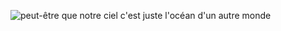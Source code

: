 ![peut-être que notre ciel c'est juste l'océan d'un autre monde](3e2a639e0bf40be923e8d62dc7089494.png "coucou, j'ai rien à te dire")
